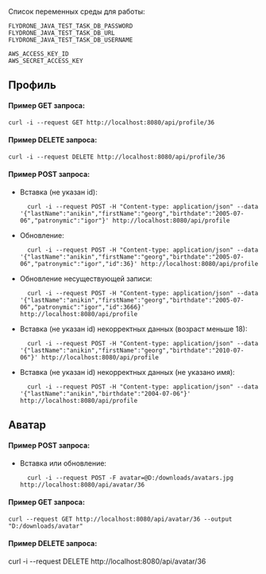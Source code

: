 Список переменных среды для работы:

    FLYDRONE_JAVA_TEST_TASK_DB_PASSWORD
    FLYDRONE_JAVA_TEST_TASK_DB_URL
    FLYDRONE_JAVA_TEST_TASK_DB_USERNAME
    
    AWS_ACCESS_KEY_ID
    AWS_SECRET_ACCESS_KEY

## Профиль

#### Пример GET запроса:

    curl -i --request GET http://localhost:8080/api/profile/36

#### Пример DELETE запроса:

    curl -i --request DELETE http://localhost:8080/api/profile/36

#### Пример POST запроса:
- Вставка (не указан id):

        curl -i --request POST -H "Content-type: application/json" --data '{"lastName":"anikin","firstName":"georg","birthdate":"2005-07-06","patronymic":"igor"}' http://localhost:8080/api/profile

- Обновление:  
    
        curl -i --request POST -H "Content-type: application/json" --data '{"lastName":"anikin","firstName":"georg","birthdate":"2005-07-06","patronymic":"igor","id":36}' http://localhost:8080/api/profile

- Обновление несуществующей записи:  

        curl -i --request POST -H "Content-type: application/json" --data '{"lastName":"anikin","firstName":"georg","birthdate":"2005-07-06","patronymic":"igor","id":3666}' http://localhost:8080/api/profile

- Вставка (не указан id) некорректных данных (возраст меньше 18):  

        curl -i --request POST -H "Content-type: application/json" --data '{"lastName":"anikin","firstName":"georg","birthdate":"2010-07-06"}' http://localhost:8080/api/profile

- Вставка (не указан id) некорректных данных (не указано имя):  

        curl -i --request POST -H "Content-type: application/json" --data '{"lastName":"anikin","birthdate":"2004-07-06"}' http://localhost:8080/api/profile

## Аватар

#### Пример POST запроса:

- Вставка или обновление:

        curl -i --request POST -F avatar=@D:/downloads/avatars.jpg http://localhost:8080/api/avatar/36

#### Пример GET запроса:

    curl --request GET http://localhost:8080/api/avatar/36 --output "D:/downloads/avatar"

#### Пример DELETE запроса:
   
   curl -i --request DELETE http://localhost:8080/api/avatar/36